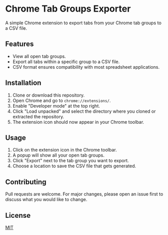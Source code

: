 # Chrome Tab Groups Exporter

A simple Chrome extension to export tabs from your Chrome tab groups to a CSV file.

## Features

- View all open tab groups.
- Export all tabs within a specific group to a CSV file.
- CSV format ensures compatibility with most spreadsheet applications.

## Installation

1. Clone or download this repository.
2. Open Chrome and go to `chrome://extensions/`.
3. Enable "Developer mode" at the top right.
4. Click "Load unpacked" and select the directory where you cloned or extracted the repository.
5. The extension icon should now appear in your Chrome toolbar.

## Usage

1. Click on the extension icon in the Chrome toolbar.
2. A popup will show all your open tab groups.
3. Click "Export" next to the tab group you want to export.
4. Choose a location to save the CSV file that gets generated.

## Contributing

Pull requests are welcome. For major changes, please open an issue first to discuss what you would like to change.

## License

[MIT](https://choosealicense.com/licenses/mit/)
